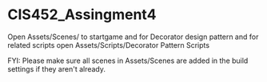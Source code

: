 # CIS452_Assingment4
Open Assets/Scenes/ to startgame and for Decorator design pattern and for related scripts open Assets/Scripts/Decorator Pattern Scripts

FYI: Please make sure all scenes in Assets/Scenes are added in the build settings if they aren't already. 

